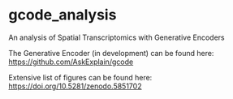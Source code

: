 # gcode_analysis
An analysis of Spatial Transcriptomics with Generative Encoders

The Generative Encoder (in development) can be found here:
https://github.com/AskExplain/gcode

Extensive list of figures can be found here:
https://doi.org/10.5281/zenodo.5851702
